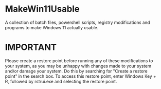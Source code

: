 # MakeWin11Usable
A collection of batch files, powershell scripts, registry modifications and programs to make Windows 11 actually usable.



# IMPORTANT
Please create a restore point before running any of these modifications to your system, as you may be unhappy with changes made to your system and/or damage your system. Do this by searching for "Create a restore point" in the search box. To access this restore point, enter Windows Key + R, followed by rstrui.exe and selecting the restore point. 
